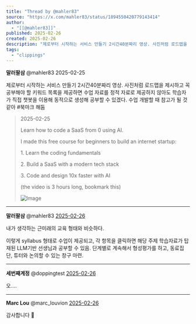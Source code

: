 ```yaml
---
title: "Thread by @mahler83"
source: "https://x.com/mahler83/status/1894550420779143414"
author:
  - "[[@mahler83]]"
published: 2025-02-26
created: 2025-02-26
description: "제로부터 시작하는 서비스 만들기 2시간40분짜리 영상. 사진처럼 로드맵을 제시하고 꼭 공부해야 할 키워드 목록을 제공하면 수업 자료를 정적 자료로 제공하지 않아도 학습자가 직접 챗봇을 이용해 동적으로 생성해 공부할 수 있겠다. 수업 개발할 때 참고가"
tags:
  - "clippings"
---
```

**말러팔삼** @mahler83 2025-02-25

제로부터 시작하는 서비스 만들기 2시간40분짜리 영상. 사진처럼 로드맵을 제시하고 꼭 공부해야 할 키워드 목록을 제공하면 수업 자료를 정적 자료로 제공하지 않아도 학습자가 직접 챗봇을 이용해 동적으로 생성해 공부할 수 있겠다. 수업 개발할 때 참고가 될 것 같아 #북마크 해둠

> 2025-02-25
> 
> Learn how to code a SaaS from 0 using AI.
> 
> I made this free course for beginners to build an internet startup:
> 
> 1\. Learn the coding fundamentals
> 
> 2\. Build a SaaS with a modern tech stack
> 
> 3\. Code and design 10x faster with AI
> 
> (the video is 3 hours long, bookmark this)
> 
> ![Image](https://pbs.twimg.com/media/GkrLG9pXcAAm2vA?format=jpg&name=large)

---

**말러팔삼** @mahler83 [2025-02-26](https://x.com/mahler83/status/1894559944214810672)

내가 생각하는 근미래의 교육 형태와 비슷하다.

이렇게 syllabus 형태로 수업이 제공되고, 각 항목을 클릭하면 해당 주제 학습자료가 탑재된 LLM기반 선생님과 공부할 수 있음. 단계별로 계속해서 형성평가를 하고, 동료집단, 튜터와 논의할 수 있는 창구 마련.

---

**세번째계정** @doppingtest [2025-02-26](https://x.com/doppingtest/status/1894565832510116132)

오....

---

**Marc Lou** @marc\_louvion [2025-02-26](https://x.com/marc_louvion/status/1894573619503906823)

감사합니다 🙏